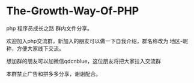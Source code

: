 # The-Growth-Way-Of-PHP

php 程序员成长之路 群内文件分享。

欢迎加入php交流群，新加入的朋友可以做一下自我介绍，群名称改为 地区-昵称，方便大家线下交流。

想加群的朋友可以加微信qdcnblue，这位朋友将把大家拉入交流群

本群禁止广告和拼多多分享，谢谢配合。


